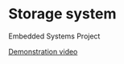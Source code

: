 # Storage system
Embedded Systems Project

[Demonstration video](https://www.youtube.com/watch?v=O8gv6GGbEWc)
